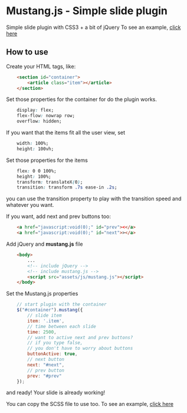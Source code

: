 # Mustang.js - Simple slide plugin

Simple slide plugin with CSS3 + a bit of jQuery
To see an example, [click here](http://devmath.github.io/mustang-js)

## How to use

Create your HTML tags, like:

```html
	<section id="container">
		<article class="item"></article>
	</section>
```

Set those properties for the container for do the plugin works.

```css
	display: flex;
	flex-flow: nowrap row;
	overflow: hidden;
```

If you want that the items fit all the user view, set

```css
	width: 100%;
	height: 100vh;
```

Set those properties for the items

```css
	flex: 0 0 100%;
	height: 100%;
	transform: translateX(0);
	transition: transform .7s ease-in .2s;
```

you can use the transition property to play with the transition speed and whatever you want.

If you want, add next and prev buttons too:

```html
	<a href="javascript:void(0);" id="prev"><</a>
	<a href="javascript:void(0);" id="next">></a>
```

Add jQuery and **mustang.js** file

```html
	<body>
		...
		<!-- include jQuery -->
		<!-- include mustang.js -->
		<script src="assets/js/mustang.js"></script>
	</body>
```

Set the Mustang.js properties

```javascript
	// start plugin with the container
	$("#container").mustang({
		// slide item
		item: '.item',
		// time between each slide
		time: 2500,
        // want to active next and prev buttons?
        // if you type false,
        // you don't have to worry about buttons
        buttonActive: true,
        // next button
        next: "#next",
        // prev button
        prev: "#prev"
	});
```

and ready! Your slide is already working!

You can copy the SCSS file to use too. To see an example, [click here](http://devmath.github.io/mustang-js) 